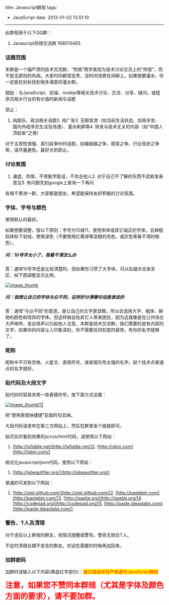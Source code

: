 title: Javascript群规
tags:
  - JavaScript
date: 2013-01-02 13:51:10
---

此群规用于以下QQ群：

1.  Javascript热情交流群 168013483

### 话题范围

本群是一个偏严肃的技术交流群，“热情”两字表现为技术讨论交流上的“热情”，而不是无原则的热闹。大家时间都很宝贵，没时间浪费在闲聊上。如果想要灌水，你一定能在别处找到很多满意的灌水群。

鼓励：与JavaScript、前端、nodejs等相关技术讨论、交流、分享、疑问，或程序员相关行业的有价值的新闻与话题

禁止：

1.  纯娱乐、政治相关话题2.  纯广告3.  无聊发泄（如当前生活状态、加班辛苦、国内外程序员生活及待遇）、灌水刷屏等4.  转发与技术无关的内容（如“中国人顶起来”之类）

对于主观性很强、易引起争吵的话题，如编辑器之争、框架之争、行业现状之争等，请尽量避免，最好点到即止。

### 讨论氛围

1.  谦虚、热情，不带脏字脏话，不攻击他人2.  对于自己不了解的东西不武断发表意见3.  有问题先到google上查询一下再问

有缘千里进一群，大家都是朋友，希望能保持友好积极的讨论氛围。

### 字体、字号与颜色

使用默认的最好。

如果想要调整，按以下原则：字号为10或11，使用宋体或其它端正的字体，去掉粗斜体和下划线，使用深色（不要使用红黄绿等显眼的亮色，或灰色等看不清的暗色）。

##### 问：10号字太小了，我看不清怎么办

答：通常10号字还是比较清楚的，但如果你习惯了大字体，可以右键点击发言区，如下图调整显示比例。

[![image_thumb](http://freewind.me/wp-content/uploads/2012/10/image_thumb_thumb.png "image_thumb")](http://freewind.me/wp-content/uploads/2012/10/image_thumb3.png)

##### 问：我想让自己的字体与众不同，这样好分清哪句话是谁说的

答：通常“与众不同”的意思，是让自己的文字更显眼，所以会选用大字、粗体、鲜艳的颜色和怪异的字体。但这样做会给其它人带来困扰，因为这就像是在公共场合大声喧哗，发出怪声以引起他人注意。本群是技术交流群，我们需要的是有内容的文字，如果你的内容让人印象深刻，你不需要任何刻意的装饰，有你的名字就够了。

### 昵称

昵称中不可有空格、火星文、表情符号，或者娱乐性太强的名字。起个技术点普通点的名字就好。

### 贴代码及大段文字

贴代码时容易夹带一些表情符号，按下面方式设置：

[![image_thumb[1]](http://freewind.me/wp-content/uploads/2012/10/image_thumb1_thumb.png "image_thumb[1]")](http://freewind.me/wp-content/uploads/2012/10/image_thumb11.png)

把“使用表情快捷键”前面的勾去掉。

大段代码请发布在第三方网站上，然后在群里发个链接即可。

贴可实时看到效果的js/css/html代码，请使用以下网站：

1.  [http://jsfiddle.net](http://jsfiddle.net/)2.  [http://jsbin.com](http://jsbin.com/)

格式化javascript/json代码，使用以下网站：

1.  [http://jsbeautifier.org/](http://jsbeautifier.org/)

普通的可发到以下网站：

1.  [http://gist.github.com](http://gist.github.com/)2.  [http://pastebin.com](http://pastebin.com/)3.  [http://pastie.org](http://pastie.org/)4.  [http://codepad.org](http://codepad.org/)5.  [http://paste.ideaslabs.com](http://paste.ideaslabs.com/)

### 警告、T人及清理

对于违反以上群规的群友，视情况提醒或警告。警告无效后T人。

不定时清理长期不发言的群友。欢迎在需要的时候再加回来。

### 加群密码

加群时请输入以下内容(黄底红字部分)：<font style="background-color: #ffff00" color="#ff0000">我已阅读并将严格遵守JavaScript群规</font>

<font color="#ff0000" size="5">**注意，如果您不赞同本群规（尤其是字体及颜色方面的要求），请不要加群。**</font>
